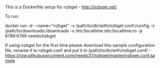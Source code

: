 This is a Dockerfile setup for nzbget - http://nzbget.net/

To run:

docker run -d --name="nzbget" -v /path/to/dir/with/nzbget.conf:/config -v /path/to/downloads:/downloads -v /etc/localtime:/etc/localtime:ro -p 6789:6789 needo/nzbget

If using nzbget for the first time please download this sample configuration file, rename it to nzbget.conf and put it in /path/to/dir/with/nzbget.conf/ - https://raw.githubusercontent.com/needo37/nzbget/master/nzbget.conf.sample
